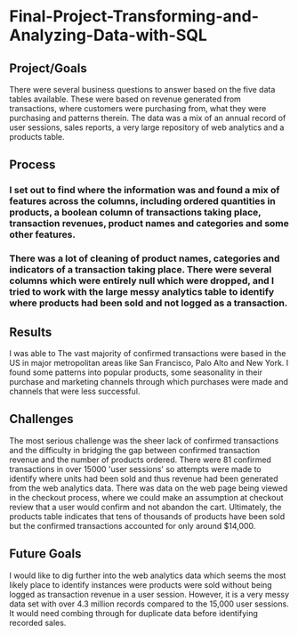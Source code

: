 # Final-Project-Transforming-and-Analyzing-Data-with-SQL

## Project/Goals
There were several business questions to answer based on the five data tables available. These were based on revenue generated from transactions, where customers were purchasing from, what they were purchasing and patterns therein. The data was a mix of an annual record of user sessions, sales reports, a very large repository of web analytics and a products table.

## Process
### I set out to find where the information was and found a mix of features across the columns, including ordered quantities in products, a boolean column of transactions taking place, transaction revenues, product names and categories and some other features.
### There was a lot of cleaning of product names, categories and indicators of a transaction taking place. There were several columns which were entirely null which were dropped, and I tried to work with the large messy analytics table to identify where products had been sold and not logged as a transaction.

## Results
I was able to The vast majority of confirmed transactions were based in the US in major metropolitan areas like San Francisco, Palo Alto and New York. I found some patterns into popular products, some seasonality in their purchase and marketing channels through which purchases were made and channels that were less successful.

## Challenges 
The most serious challenge was the sheer lack of confirmed transactions and the difficulty in bridging the gap between confirmed transaction revenue and the number of products ordered. There were 81 confirmed transactions in over 15000 'user sessions' so attempts were made to identify where units had been sold and thus revenue had been generated from the web analytics data. There was data on the web page being viewed in the checkout process, where we could make an assumption at checkout review that a user would confirm and not abandon the cart. 
Ultimately, the products table indicates that tens of thousands of products have been sold but the confirmed transactions accounted for only around $14,000.

## Future Goals
I would like to dig further into the web analytics data which seems the most likely place to identify instances were products were sold without being logged as transaction revenue in a user session. However, it is a very messy data set with over 4.3 million records compared to the 15,000 user sessions. It would need combing through for duplicate data before identifying recorded sales.
